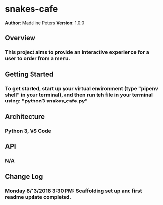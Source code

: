 # snakes-cafe

**Author**: Madeline Peters
**Version**: 1.0.0

## Overview
### This project aims to provide an interactive experience for a user to order from a menu.

## Getting Started
### To get started, start up your virtual environment (type "pipenv shell" in your terminal), and then run teh file in your terminal using: "python3 snakes_cafe.py"

## Architecture
### Python 3, VS Code

## API
### N/A

## Change Log
### Monday 8/13/2018 3:30 PM: Scaffolding set up and first readme update completed.
